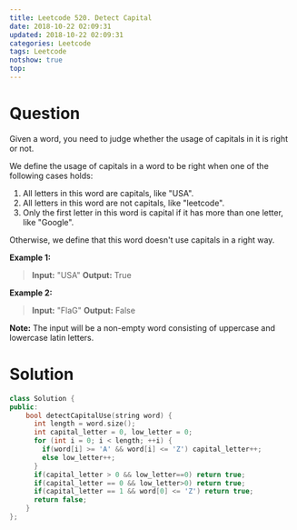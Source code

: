 ```yaml
---
title: Leetcode 520. Detect Capital
date: 2018-10-22 02:09:31
updated: 2018-10-22 02:09:31
categories: Leetcode
tags: Leetcode
notshow: true
top:
---
```


# Question

Given a word, you need to judge whether the usage of capitals in it is right or not.

We define the usage of capitals in a word to be right when one of the following cases holds:

1. All letters in this word are capitals, like "USA".
2. All letters in this word are not capitals, like "leetcode".
3. Only the first letter in this word is capital if it has more than one letter, like "Google".

Otherwise, we define that this word doesn't use capitals in a right way.

**Example 1:**  

> **Input:** "USA"
> **Output:** True

**Example 2:**  

> **Input:** "FlaG"
> **Output:** False

**Note:**  The input will be a non-empty word consisting of uppercase and lowercase latin letters.


# Solution

```cpp
class Solution {
public:
    bool detectCapitalUse(string word) {
      int length = word.size();
      int capital_letter = 0, low_letter = 0;
      for (int i = 0; i < length; ++i) {
        if(word[i] >= 'A' && word[i] <= 'Z') capital_letter++;
        else low_letter++;
      }
      if(capital_letter > 0 && low_letter==0) return true;
      if(capital_letter == 0 && low_letter>0) return true;
      if(capital_letter == 1 && word[0] <= 'Z') return true;
      return false;
    }
};
```